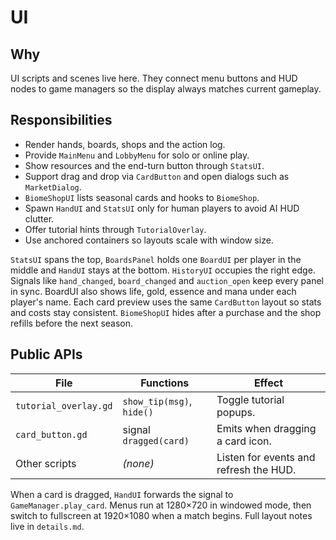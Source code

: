 # UI

## Why
UI scripts and scenes live here. They connect menu buttons and HUD nodes to game managers so the display always matches current gameplay.

## Responsibilities
- Render hands, boards, shops and the action log.
- Provide `MainMenu` and `LobbyMenu` for solo or online play.
- Show resources and the end-turn button through `StatsUI`.
- Support drag and drop via `CardButton` and open dialogs such as `MarketDialog`.
- `BiomeShopUI` lists seasonal cards and hooks to `BiomeShop`.
- Spawn `HandUI` and `StatsUI` only for human players to avoid AI HUD clutter.
- Offer tutorial hints through `TutorialOverlay`.
- Use anchored containers so layouts scale with window size.

`StatsUI` spans the top, `BoardsPanel` holds one `BoardUI` per player in the middle and `HandUI` stays at the bottom. `HistoryUI` occupies the right edge. Signals like `hand_changed`, `board_changed` and `auction_open` keep every panel in sync. BoardUI also shows life, gold, essence and mana under each player's name. Each card preview uses the same `CardButton` layout so stats and costs stay consistent. `BiomeShopUI` hides after a purchase and the shop refills before the next season.

## Public APIs
| File | Functions | Effect |
|------|-----------|-------|
| `tutorial_overlay.gd` | `show_tip(msg)`, `hide()` | Toggle tutorial popups. |
| `card_button.gd` | signal `dragged(card)` | Emits when dragging a card icon. |
| Other scripts | *(none)* | Listen for events and refresh the HUD. |

When a card is dragged, `HandUI` forwards the signal to `GameManager.play_card`. Menus run at 1280×720 in windowed mode, then switch to fullscreen at 1920×1080 when a match begins. Full layout notes live in `details.md`.
